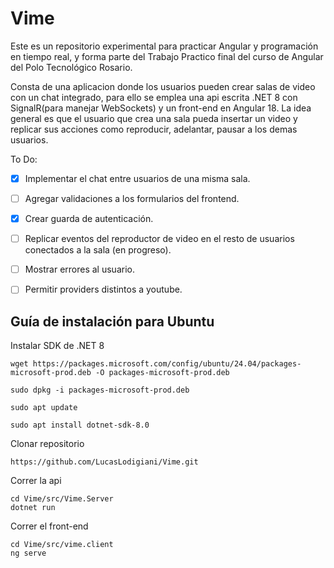 # Vime

Este es un repositorio experimental para practicar Angular y programación en tiempo real, y forma parte del Trabajo Practico final del curso de Angular del Polo Tecnológico Rosario.

Consta de una aplicacion donde los usuarios pueden crear salas de video con un chat integrado, para ello se emplea una api escrita .NET 8 con SignalR(para manejar WebSockets) y un front-end en Angular 18.
La idea general es que el usuario que crea una sala pueda insertar un video y replicar sus acciones como reproducir, adelantar, pausar a los demas usuarios.

To Do:
- [X] Implementar el chat entre usuarios de una misma sala.
- [ ] Agregar validaciones a los formularios del frontend.
- [X] Crear guarda de autenticación.
- [ ] Replicar eventos del reproductor de video en el resto de usuarios conectados a la sala (en progreso).
- [ ] Mostrar errores al usuario.
- [ ] Permitir providers distintos a youtube.




## Guía de instalación para Ubuntu
Instalar SDK de .NET 8
```
wget https://packages.microsoft.com/config/ubuntu/24.04/packages-microsoft-prod.deb -O packages-microsoft-prod.deb

sudo dpkg -i packages-microsoft-prod.deb

sudo apt update

sudo apt install dotnet-sdk-8.0
```
Clonar repositorio
```
https://github.com/LucasLodigiani/Vime.git
```
Correr la api
```
cd Vime/src/Vime.Server
dotnet run
```
Correr el front-end
```
cd Vime/src/vime.client
ng serve
```
